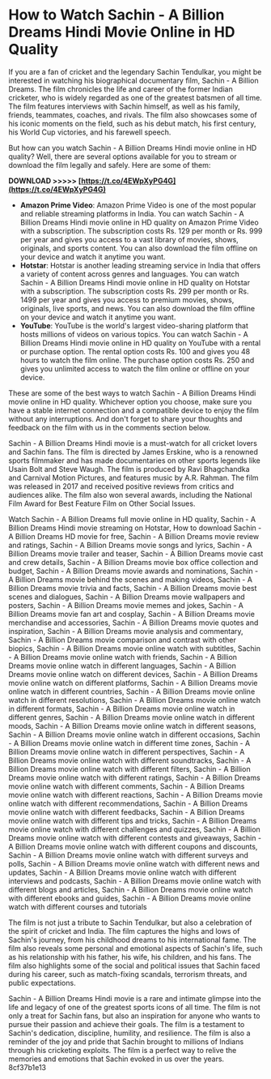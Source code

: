 # How to Watch Sachin - A Billion Dreams Hindi Movie Online in HD Quality
 
If you are a fan of cricket and the legendary Sachin Tendulkar, you might be interested in watching his biographical documentary film, Sachin - A Billion Dreams. The film chronicles the life and career of the former Indian cricketer, who is widely regarded as one of the greatest batsmen of all time. The film features interviews with Sachin himself, as well as his family, friends, teammates, coaches, and rivals. The film also showcases some of his iconic moments on the field, such as his debut match, his first century, his World Cup victories, and his farewell speech.
 
But how can you watch Sachin - A Billion Dreams Hindi movie online in HD quality? Well, there are several options available for you to stream or download the film legally and safely. Here are some of them:
 
**DOWNLOAD &gt;&gt;&gt;&gt;&gt; [https://t.co/4EWpXyPG4G](https://t.co/4EWpXyPG4G)**


 
- **Amazon Prime Video**: Amazon Prime Video is one of the most popular and reliable streaming platforms in India. You can watch Sachin - A Billion Dreams Hindi movie online in HD quality on Amazon Prime Video with a subscription. The subscription costs Rs. 129 per month or Rs. 999 per year and gives you access to a vast library of movies, shows, originals, and sports content. You can also download the film offline on your device and watch it anytime you want.
- **Hotstar**: Hotstar is another leading streaming service in India that offers a variety of content across genres and languages. You can watch Sachin - A Billion Dreams Hindi movie online in HD quality on Hotstar with a subscription. The subscription costs Rs. 299 per month or Rs. 1499 per year and gives you access to premium movies, shows, originals, live sports, and news. You can also download the film offline on your device and watch it anytime you want.
- **YouTube**: YouTube is the world's largest video-sharing platform that hosts millions of videos on various topics. You can watch Sachin - A Billion Dreams Hindi movie online in HD quality on YouTube with a rental or purchase option. The rental option costs Rs. 100 and gives you 48 hours to watch the film online. The purchase option costs Rs. 250 and gives you unlimited access to watch the film online or offline on your device.

These are some of the best ways to watch Sachin - A Billion Dreams Hindi movie online in HD quality. Whichever option you choose, make sure you have a stable internet connection and a compatible device to enjoy the film without any interruptions. And don't forget to share your thoughts and feedback on the film with us in the comments section below.
  
Sachin - A Billion Dreams Hindi movie is a must-watch for all cricket lovers and Sachin fans. The film is directed by James Erskine, who is a renowned sports filmmaker and has made documentaries on other sports legends like Usain Bolt and Steve Waugh. The film is produced by Ravi Bhagchandka and Carnival Motion Pictures, and features music by A.R. Rahman. The film was released in 2017 and received positive reviews from critics and audiences alike. The film also won several awards, including the National Film Award for Best Feature Film on Other Social Issues.
 
Watch Sachin - A Billion Dreams full movie online in HD quality,  Sachin - A Billion Dreams Hindi movie streaming on Hotstar,  How to download Sachin - A Billion Dreams HD movie for free,  Sachin - A Billion Dreams movie review and ratings,  Sachin - A Billion Dreams movie songs and lyrics,  Sachin - A Billion Dreams movie trailer and teaser,  Sachin - A Billion Dreams movie cast and crew details,  Sachin - A Billion Dreams movie box office collection and budget,  Sachin - A Billion Dreams movie awards and nominations,  Sachin - A Billion Dreams movie behind the scenes and making videos,  Sachin - A Billion Dreams movie trivia and facts,  Sachin - A Billion Dreams movie best scenes and dialogues,  Sachin - A Billion Dreams movie wallpapers and posters,  Sachin - A Billion Dreams movie memes and jokes,  Sachin - A Billion Dreams movie fan art and cosplay,  Sachin - A Billion Dreams movie merchandise and accessories,  Sachin - A Billion Dreams movie quotes and inspiration,  Sachin - A Billion Dreams movie analysis and commentary,  Sachin - A Billion Dreams movie comparison and contrast with other biopics,  Sachin - A Billion Dreams movie online watch with subtitles,  Sachin - A Billion Dreams movie online watch with friends,  Sachin - A Billion Dreams movie online watch in different languages,  Sachin - A Billion Dreams movie online watch on different devices,  Sachin - A Billion Dreams movie online watch on different platforms,  Sachin - A Billion Dreams movie online watch in different countries,  Sachin - A Billion Dreams movie online watch in different resolutions,  Sachin - A Billion Dreams movie online watch in different formats,  Sachin - A Billion Dreams movie online watch in different genres,  Sachin - A Billion Dreams movie online watch in different moods,  Sachin - A Billion Dreams movie online watch in different seasons,  Sachin - A Billion Dreams movie online watch in different occasions,  Sachin - A Billion Dreams movie online watch in different time zones,  Sachin - A Billion Dreams movie online watch in different perspectives,  Sachin - A Billion Dreams movie online watch with different soundtracks,  Sachin - A Billion Dreams movie online watch with different filters,  Sachin - A Billion Dreams movie online watch with different ratings,  Sachin - A Billion Dreams movie online watch with different comments,  Sachin - A Billion Dreams movie online watch with different reactions,  Sachin - A Billion Dreams movie online watch with different recommendations,  Sachin - A Billion Dreams movie online watch with different feedbacks,  Sachin - A Billion Dreams movie online watch with different tips and tricks,  Sachin - A Billion Dreams movie online watch with different challenges and quizzes,  Sachin - A Billion Dreams movie online watch with different contests and giveaways,  Sachin - A Billion Dreams movie online watch with different coupons and discounts,  Sachin - A Billion Dreams movie online watch with different surveys and polls,  Sachin - A Billion Dreams movie online watch with different news and updates,  Sachin - A Billion Dreams movie online watch with different interviews and podcasts,  Sachin - A Billion Dreams movie online watch with different blogs and articles,  Sachin - A Billion Dreams movie online watch with different ebooks and guides,  Sachin - A Billion Dreams movie online watch with different courses and tutorials
 
The film is not just a tribute to Sachin Tendulkar, but also a celebration of the spirit of cricket and India. The film captures the highs and lows of Sachin's journey, from his childhood dreams to his international fame. The film also reveals some personal and emotional aspects of Sachin's life, such as his relationship with his father, his wife, his children, and his fans. The film also highlights some of the social and political issues that Sachin faced during his career, such as match-fixing scandals, terrorism threats, and public expectations.
 
Sachin - A Billion Dreams Hindi movie is a rare and intimate glimpse into the life and legacy of one of the greatest sports icons of all time. The film is not only a treat for Sachin fans, but also an inspiration for anyone who wants to pursue their passion and achieve their goals. The film is a testament to Sachin's dedication, discipline, humility, and resilience. The film is also a reminder of the joy and pride that Sachin brought to millions of Indians through his cricketing exploits. The film is a perfect way to relive the memories and emotions that Sachin evoked in us over the years.
 8cf37b1e13
 
